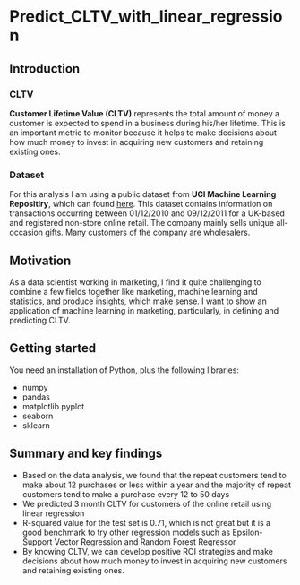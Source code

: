 # Predict_CLTV_with_linear_regression

## Introduction

### CLTV
**Customer Lifetime Value (CLTV)** represents the total amount of money a customer is expected to spend in a business during his/her lifetime. This is an important metric to monitor because it helps to make decisions about how much money to invest in acquiring new customers and retaining existing ones.

### Dataset
For this analysis I am using a public dataset from **UCI Machine Learning Repositiry**, which can found [here](http://archive.ics.uci.edu/ml/index.php). This dataset contains information on transactions occurring between 01/12/2010 and 09/12/2011 for a UK-based and registered non-store online retail. The company mainly sells unique all-occasion gifts. Many customers of the company are wholesalers.

## Motivation
As a data scientist working in marketing, I find it quite challenging to combine a few fields together like marketing, machine learning and statistics, and produce insights, which make sense. I want to show an application of machine learning in marketing, particularly, in defining and predicting CLTV. 

## Getting started
You need an installation of Python, plus the following libraries:
* numpy
* pandas
* matplotlib.pyplot
* seaborn
* sklearn

## Summary and key findings
* Based on the data analysis, we found that the repeat customers tend to make about 12 purchases or less within a year and the majority of repeat customers tend to make a purchase every 12 to 50 days
* We predicted 3 month CLTV for customers of the online retail using linear regression
* R-squared value for the test set is 0.71, which is not great but it is a good benchmark to try other regression models such as Epsilon-Support Vector Regression and Random Forest Regressor
* By knowing CLTV, we can develop positive ROI strategies and make decisions about how much money to invest in acquiring new customers and retaining existing ones.
